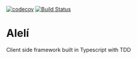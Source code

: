 [![codecov](https://codecov.io/gh/Remeic/aleli/branch/main/graph/badge.svg?token=IA6ZFFAHLG)](https://codecov.io/gh/Remeic/aleli)
[![Build Status](https://travis-ci.com/Remeic/aleli.svg?branch=main)](https://travis-ci.com/Remeic/aleli)
# Alelí 
Client side framework built in Typescript with TDD 